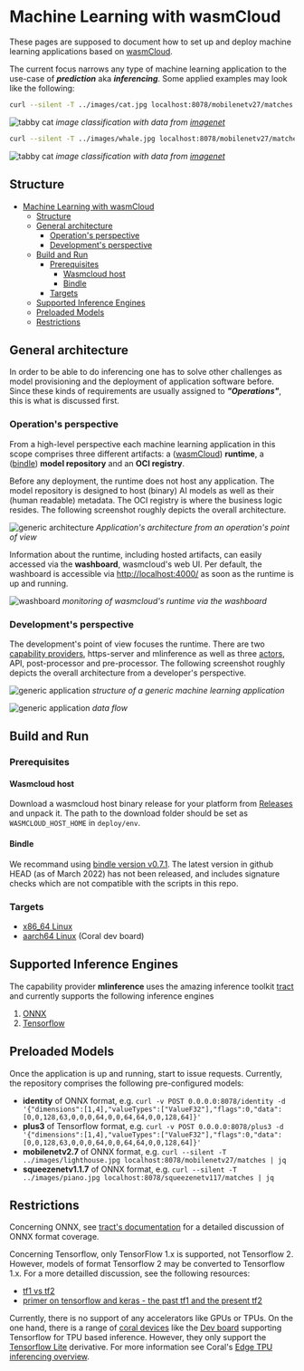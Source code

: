 # Machine Learning with wasmCloud

These pages are supposed to document how to set up and deploy machine learning applications based on [wasmCloud](https://wasmcloud.dev/).

The current focus narrows any type of machine learning application to the use-case of __*prediction*__ aka __*inferencing*__. Some applied examples may look like the following:

```bash
curl --silent -T ../images/cat.jpg localhost:8078/mobilenetv27/matches | jq
```

![tabby cat](images/tabby-cat-small.png)
*image classification with data from [imagenet](https://www.image-net.org/)*

```bash
curl --silent -T ../images/whale.jpg localhost:8078/mobilenetv27/matches | jq
```

![tabby cat](images/whale.png)
*image classification with data from [imagenet](https://www.image-net.org/)*

## Structure

- [Machine Learning with wasmCloud](#machine-learning-with-wasmcloud)
  - [Structure](#structure)
  - [General architecture](#general-architecture)
    - [Operation's perspective](#operations-perspective)
    - [Development's perspective](#developments-perspective)
  - [Build and Run](#build-and-run)
    - [Prerequisites](#prerequisites)
      - [Wasmcloud host](#wasmcloud-host)
      - [Bindle](#bindle)
    - [Targets](#targets)
  - [Supported Inference Engines](#supported-inference-engines)
  - [Preloaded Models](#preloaded-models)
  - [Restrictions](#restrictions)

## General architecture

In order to be able to do inferencing one has to solve other challenges as model provisioning and the deployment of application software before. Since these kinds of requirements are usually assigned to __*"Operations"*__, this is what is discussed first.

### Operation's perspective

From a high-level perspective each machine learning application in this scope comprises three different artifacts: a ([wasmCloud](https://wasmcloud.dev/)) __runtime__, a ([bindle](https://github.com/deislabs/bindle)) __model repository__ and an __OCI registry__.

Before any deployment, the runtime does not host any application. The model repository is designed to host (binary) AI models as well as their (human readable) metadata. The OCI registry is where the business logic resides. The following screenshot roughly depicts the overall architecture.

![generic architecture](images/repo-registry-runtime.png)
*Application's architecture from an operation's point of view*

Information about the runtime, including hosted artifacts, can easily accessed via the __washboard__, wasmcloud's web UI. Per default, the washboard is accessible via [http://localhost:4000/](http://localhost:4000/) as soon as the runtime is up and running.

![washboard](images/washboard.png)
*monitoring of wasmcloud's runtime via the washboard*

### Development's perspective

The development's point of view focuses the runtime. There are two [capability providers](https://wasmcloud.dev/reference/host-runtime/capabilities/), https-server and mlinference as well as three [actors](https://wasmcloud.dev/reference/host-runtime/actors/), API, post-processor and pre-processor. The following screenshot roughly depicts the overall architecture from a developer's perspective.

![generic application](images/application.png)
*structure of a generic machine learning application*

![generic application](images/wasmcloud-ML-generalized-architecture-example.png)
*data flow*

## Build and Run

### Prerequisites

#### Wasmcloud host

Download a wasmcloud host binary release for your platform from [Releases](https://github.com/wasmCloud/wasmcloud-otp/releases)
and unpack it. The path to the download folder should be set as `WASMCLOUD_HOST_HOME` in `deploy/env`.

#### Bindle

We recommand using [bindle version v0.7.1](https://github.com/deislabs/bindle/tags). The latest version in github HEAD (as of March 2022) has not been released, and includes signature checks which are not compatible with the scripts in this repo.

### Targets

- [x86_64 Linux](./x86_64-linux.html)
- [aarch64 Linux](./aarch64-linux.html) (Coral dev board)

## Supported Inference Engines

The capability provider __mlinference__ uses the amazing inference toolkit [tract](https://github.com/sonos/tract) and currently supports the following inference engines

1. [ONNX](https://onnx.ai/)
2. [Tensorflow](https://www.tensorflow.org/)

## Preloaded Models

Once the application is up and running, start to issue requests. Currently, the repository comprises the following pre-configured models:

- __identity__ of ONNX format, e.g. `curl -v POST 0.0.0.0:8078/identity -d '{"dimensions":[1,4],"valueTypes":["ValueF32"],"flags":0,"data":[0,0,128,63,0,0,0,64,0,0,64,64,0,0,128,64]}'`
- __plus3__ of Tensorflow format, e.g. `curl -v POST 0.0.0.0:8078/plus3 -d '{"dimensions":[1,4],"valueTypes":["ValueF32"],"flags":0,"data":[0,0,128,63,0,0,0,64,0,0,64,64,0,0,128,64]}'`
- __mobilenetv2.7__ of ONNX format, e.g. `curl --silent -T ../images/lighthouse.jpg localhost:8078/mobilenetv27/matches | jq`
- __squeezenetv1.1.7__ of ONNX format, e.g. `curl --silent -T ../images/piano.jpg localhost:8078/squeezenetv117/matches | jq`

## Restrictions

Concerning ONNX, see [tract's documentation](https://github.com/sonos/tract) for a detailed discussion of ONNX format coverage.

Concerning Tensorflow, only TensorFlow 1.x is supported, not Tensorflow 2. However, models of format Tensorflow 2 may be converted to Tensorflow 1.x. For a more detailled discussion, see the following resources:

- [tf1 vs tf2](https://www.tensorflow.org/guide/migrate/tf1_vs_tf2)
- [primer on tensorflow and keras - the past tf1 and the present tf2](https://stackoverflow.com/questions/59112527/primer-on-tensorflow-and-keras-the-past-tf1-the-present-tf2#:~:text=In%20terms%20of%20the%20behavior,full%20list%20of%20data%20types)

Currently, there is no support of any accelerators like GPUs or TPUs. On the one hand, there is a range of [coral devices](https://coral.ai/products/) like the [Dev board](https://coral.ai/docs/dev-board/get-started) supporting Tensorflow for TPU based inference. However, they only support the [Tensorflow Lite](https://www.tensorflow.org/lite) derivative. For more information see Coral's [Edge TPU inferencing overview](https://coral.ai/docs/edgetpu/inference/).